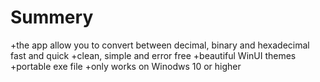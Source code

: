 # Summery 
+the app allow you to convert between decimal, binary and hexadecimal fast and quick 
+clean, simple and error free
+beautiful WinUI themes 
+portable exe file 
+only works on Winodws 10 or higher

